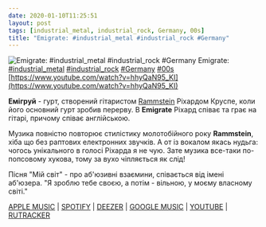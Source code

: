 ```yaml
---
date: 2020-01-10T11:25:51
layout: post
tags: [industrial_metal, industrial_rock, Germany, 00s]
title: "Emigrate: #industrial_metal #industrial_rock #Germany"
---
```

![Emigrate: #industrial_metal #industrial_rock #Germany](https://i.ytimg.com/vi/hhyQaN95_KI/hqdefault.jpg)
Emigrate: [#industrial_metal](/tags/#industrial_metal) [#industrial_rock](/tags/#industrial_rock) [#Germany](/tags/#Germany) [#00s](/tags/#00s) [https://www.youtube.com/watch?v=hhyQaN95_KI](https://www.youtube.com/watch?v=hhyQaN95_KI)

**Емігруй** - гурт, створений гітаристом [Rammstein](/2019-12-29-rammstein--industrial-metal-germany-german-00s) Ріхардом Круспе, коли його основний гурт зробив перерву. В **Emigrate** Ріхард співає та грає на гітарі, причому співає англійською.

Музика повністю повторює стилістику молотобійного року **Rammstein**, хіба що без раптових електронних звучків. А от із вокалом якась нудьга: чогось унікального в голосі Ріхарда я не чую. Зате музика все-таки по-попсовому хукова, тому за вухо чіпляється як слід!

Пісня &quot;Мій світ&quot; - про аб&#39;юзивні взаємини, співається від імені аб&#39;юзера. &quot;Я зроблю тебе своєю, а потім - вільною, у моєму власному світі.&quot;

[APPLE MUSIC](https://music.apple.com/ru/album/emigrate/930534194) \| [SPOTIFY](https://open.spotify.com/album/2qQ5ytSYwC62ykgHRlXHoq) \| [DEEZER](https://www.deezer.com/album/8935029?utm_source=deezer&amp;utm_content=album-8935029&amp;utm_term=1601611822_1578648249&amp;utm_medium=web) \| [GOOGLE MUSIC](https://play.google.com/music/m/Blgqtqeyhaxrnvvrkpgw72fckpi?t=Emigrate_-_Emigrate) \| [YOUTUBE](https://www.youtube.com/playlist?list=PL06E12330FC7AC1D4) \| [RUTRACKER](https://rutracker.org/forum/viewtopic.php?t=5635834)